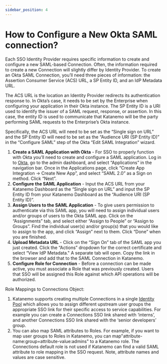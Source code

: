 ```yaml
---
sidebar_position: 4
---
```


# How to Configure a New Okta SAML connection?

Each SSO Identity Provider requires specific information to create and configure a new SAML-based Connection. Often, the information required to create a new Connection will slightly differ by Identity Provider. To create an Okta SAML Connection, you’ll need three pieces of information: the Assertion Consumer Service (ACS) URL, a SP Entity ID, and an IdP Metadata URL.

The ACS URL is the location an Identity Provider redirects its authentication response to. In Okta’s case, it needs to be set by the Enterprise when configuring your application in their Okta instance. The SP Entity ID is a URI used to identify the issuer of a SAML request, response, or assertion. In this case, the entity ID is used to communicate that Katanemo will be the party performing SAML requests to the Enterprise’s Okta instance.

Specifically, the ACS URL will need to be set as the “Single sign on URL” and the SP Entity ID will need to be set as the “Audience URI (SP Entity ID)” in the “Configure SAML” step of the Okta “Edit SAML Integration” wizard.

1. **Create a SAML Application with Okta** - For SSO to properly function with Okta you’ll need to create and configure a SAML application. Log in to [Okta](https://login.okta.com/), go to the admin dashboard, and select “Applications” in the navigation bar. Once in the Applications page, click “Create App Integration -> Create New App”, and select “SAML 2.0” as a Sign on method. Click “Next”.
2. **Configure the SAML Application** - Input the ACS URL from your Katanemo Dashboard as the “Single sign on URL” and input the SP Entity ID from your Katanemo Dashboard as the “Audience URI (SP Entity ID)”.
3. **Assign Users to the SAML Application** - To give users permission to authenticate via this SAML app, you will need to assign individual users and/or groups of users to the Okta SAML app. Click on the “Assignments” tab, and select either “Assign to People” or “Assign to Groups”. Find the individual user(s) and/or group(s) that you would like to assign to the app, and click “Assign” next to them. Click “Done” when you are finished.
4. **Upload Metadata URL** - Click on the “Sign On” tab of the SAML app you just created. Click the “Actions” dropdown for the correct certificate and select “View IdP Metadata." A separate tab will open. Copy the link in the browser and add that to the SAML Connection in Katanemo.
5. **Configure Role for Connection** - Before a connection can be made active, you must associate a Role that was previously created. Users that SSO will be assigned this Role against which API operations will be authorized. 

Role Mappings to Connections Object:
1. Katanemo supports creating multiple Connections in a single [Identity Pool](#) which allows you to assign different upstream user groups the appropriate SSO link for their specific access to service capabilities. For example you can create a Connections SSO link shared with ‘interns’, and another Connections SSO link shared with the ‘senior developers’ group.
2. You can also map SAML attributes to Roles. For example, if you want to map user groups to Roles in Katanemo, you can map"attribute-name:group=attribute-value:admins" to a Katanemo role. The Connections default role is not used if Katanemo can find a valid SAML attribute to role mapping in the SSO request. Note, attribute names and values are case sensitive.
